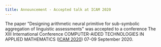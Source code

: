 ```yaml
---
title: Announcement - Accepted talk at ICAM 2020
---
```


The paper "Designing arithmetic neural primitive for sub-symbolic aggregation of linguistic assessments" was accepted to a conference The XIII International Conference
COMPUTER-AIDED TECHNOLOGIES IN APPLIED MATHEMATICS ([ICAM 2020](https://icam.tsu.ru/)) 07-09 September 2020. 
